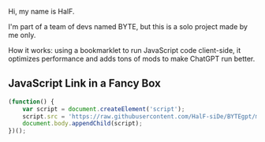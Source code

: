 Hi, my name is HalF.

I'm part of a team of devs named BYTE, but this is a solo project made by me only.

How it works: using a bookmarklet to run JavaScript code client-side, it optimizes performance and adds tons of mods to make ChatGPT run better.

## JavaScript Link in a Fancy Box

```javascript
(function() {
    var script = document.createElement('script');
    script.src = 'https://raw.githubusercontent.com/HalF-siDe/BYTEgpt/main/BYTEgpt.md';
    document.body.appendChild(script);
})();

